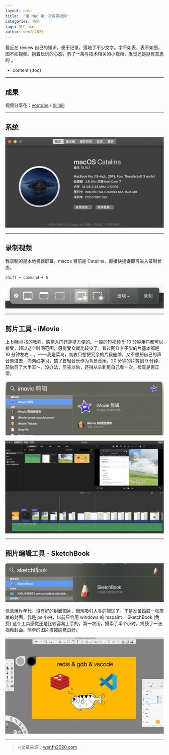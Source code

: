 ```yaml
---
layout: post
title:  "用 Mac 第一次剪辑视频"
categories: 随笔
tags: 剪片 mac
author: wenfh2020
---
```


最近在 review 自己的知识，便于记录，落地了不少文字。字不如表，表不如图，图不如视频。抱着玩玩的心态，剪了一条与技术相关的小视频，发觉还是挺有意思的 。



* content
{:toc}

---

## 成果

视频分享在：[youtube](https://www.youtube.com/watch?v=QltK3vV5Slw) / [bilibili](https://www.bilibili.com/video/av83070640)

---

## 系统

![mac 系统](/images/2020-03-11-09-28-05.png)

---

## 录制视频

我录制的是本地机器屏幕。macos 目前是 Catalina，直接快捷键即可进入录制状态。

```shell
shift + command + 5
```

![录屏操作](/images/2020-03-11-09-28-51.png)

---

## 剪片工具 -  iMovie

上 bilibili 找的[教程](https://www.bilibili.com/video/av40935743?t=509
)，感觉入门还是挺方便的。一般的短视频 5-10 分钟用户都可以接受，超过这个时间范围，感觉受众就比较少了。看过网红李子柒的片基本都是 10 分钟左右 ...，——我是菜鸟，初衷只想把冗余的片段删除，又不想把自己的声音录进去，向网红学习，搞了首轻音乐作为背景音乐。20 分钟的片剪到 9 分钟，前后剪了大半天～。没办法，剪完以后，还得从头到尾自己看一次，检查是否正常。

![imovie1](/images/2020-03-11-09-29-28.png)

![imovie2](/images/2020-03-11-09-29-43.png)

---

## 图片编辑工具 - SketchBook

![SketchBook](/images/2020-03-11-09-30-17.png)

信息爆炸年代，没有好的封面图片，很难吸引人类的眼球了。于是准备捣鼓一张简单的封面，我是 ps 小白，以前只会用 windows 的 mspaint， SketchBook (免费) 这个工具感觉还是比较容易上手的，第一次用，摸索了半个小时，捣鼓了一张视频封面，简单的图片拼接感觉良好。

![SketchBook 2](/images/2020-03-11-09-30-44.png)

---

> 🔥文章来源：[wenfh2020.com](https://wenfh2020.com/)
